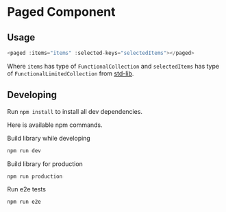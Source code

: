 # Paged Component

## Usage
```js
<paged :items="items" :selected-keys="selectedItems"></paged>
```

Where `items` has type of `FunctionalCollection` and `selectedItems` has type of `FunctionalLimitedCollection` from [std-lib](https://github.com/RebelCode/std-lib).

## Developing
Run `npm install` to install all dev dependencies.

Here is available npm commands.

Build library while developing
```sh
npm run dev
```

Build library for production
```sh
npm run production
```

Run e2e tests
```sh
npm run e2e
```